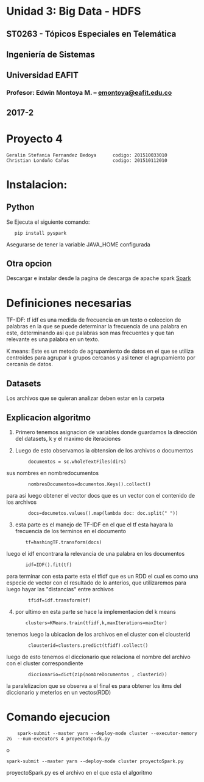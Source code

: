 # Unidad 3: Big Data - HDFS
## ST0263 - Tópicos Especiales en Telemática
## Ingeniería de Sistemas
## Universidad EAFIT
### Profesor: Edwin Montoya M. – emontoya@eafit.edu.co
## 2017-2


# Proyecto 4


    Geralin Stefania Fernandez Bedoya      codigo: 201510033010
    Christian Londoño Cañas                codigo: 201510112010



# Instalacion:

 
 ## Python 
 Se Ejecuta el siguiente comando:
 ```
    pip install pyspark
 ```
 Asegurarse de tener la variable JAVA_HOME configurada
    
 ## Otra opcion
 Descargar e instalar desde la pagina de descarga de apache spark 
 [Spark](https://spark.apache.org/downloads.html)


# Definiciones necesarias

 TF-IDF:
 tf idf es  una medida de frecuencia en un texto o coleccion de palabras en la que se puede determinar la frecuencia de una palabra en este, determinando asi que palabras son mas frecuentes 
 y que tan relevante es una palabra en un texto.

 K means:
 Este es un metodo de agrupamiento de datos en el que se utiliza centroides para agrupar k grupos cercanos y asi tener el agrupamiento por cercania de datos.


 ## Datasets
 Los archivos que se quieran analizar deben estar en la carpeta
 ## Explicacion algoritmo
 1. Primero tenemos asignacion de variables donde guardamos la dirección del datasets, k y el maximo de iteraciones

 2. Luego de esto observamos la obtension de los archivos o documentos 
```
        documentos = sc.wholeTextFiles(dirs)
```
sus nombres en nombredocumentos
```
        nombresDocumentos=documentos.Keys().collect()
```
para asi luego obtener el vector docs que es un vector con el contenido de los archivos
```
        docs=documetos.values().map(lambda doc: doc.split(" "))
```

 3. esta parte es el manejo de TF-IDF  en el que el tf esta hayara la frecuencia de los terminos en el documento
 ```
        tf=hashingTF.transform(docs)
 ```
 luego el idf encontrara la relevancia de una palabra en los documentos
 ```
        idf=IDF().fit(tf)
 ```
para terminar con esta parte esta el tfidf que es un RDD el cual es como una especie de vector con el resultado de lo anterios, que utilizaremos para luego hayar las "distancias" entre archivos
```
        tfidf=idf.transform(tf)
```
 4. por ultimo en esta parte se hace la implementacion del k means 
 ```
        clusters=KMeans.train(tfidf,k,maxIterations=maxIter)
```
tenemos luego la ubicacion de los archivos en el cluster con el clousterid
```
        clousterid=clusters.predict(tfidf).collect()
```
    
luego de esto tenemos el diccionario que relaciona el nombre del archivo con el cluster correspondiente
```
        diccionario=dict(zip(nombreDocumentos , clusterid))
```
la paralelizacion que se observa a el final es para obtener los itms del diccionario y meterlos en un vectos(RDD)


# Comando ejecucion
```
    spark-submit --master yarn --deploy-mode cluster --executor-memory 2G  --num-executors 4 proyectoSpark.py 
 ```
 o
 ```
 spark-submit --master yarn --deploy-mode cluster proyectoSpark.py 
 ```
 proyectoSpark.py es el archivo en el que esta el algoritmo 
